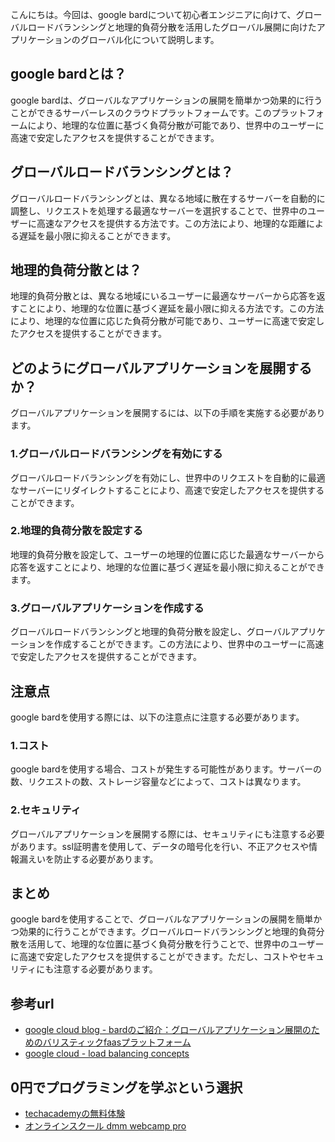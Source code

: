 <!--
title:   【起業家向け】google bardで実現するグローバル展開に向けたアプリケーションのグローバル化
tags:    Bard,Google,起業
id:      b30652affa483c50623a
private: false
-->


こんにちは。今回は、google bardについて初心者エンジニアに向けて、グローバルロードバランシングと地理的負荷分散を活用したグローバル展開に向けたアプリケーションのグローバル化について説明します。

## google bardとは？
google bardは、グローバルなアプリケーションの展開を簡単かつ効果的に行うことができるサーバーレスのクラウドプラットフォームです。このプラットフォームにより、地理的な位置に基づく負荷分散が可能であり、世界中のユーザーに高速で安定したアクセスを提供することができます。

## グローバルロードバランシングとは？
グローバルロードバランシングとは、異なる地域に散在するサーバーを自動的に調整し、リクエストを処理する最適なサーバーを選択することで、世界中のユーザーに高速なアクセスを提供する方法です。この方法により、地理的な距離による遅延を最小限に抑えることができます。

## 地理的負荷分散とは？
地理的負荷分散とは、異なる地域にいるユーザーに最適なサーバーから応答を返すことにより、地理的な位置に基づく遅延を最小限に抑える方法です。この方法により、地理的な位置に応じた負荷分散が可能であり、ユーザーに高速で安定したアクセスを提供することができます。

## どのようにグローバルアプリケーションを展開するか？
グローバルアプリケーションを展開するには、以下の手順を実施する必要があります。

### 1.グローバルロードバランシングを有効にする
グローバルロードバランシングを有効にし、世界中のリクエストを自動的に最適なサーバーにリダイレクトすることにより、高速で安定したアクセスを提供することができます。

### 2.地理的負荷分散を設定する
地理的負荷分散を設定して、ユーザーの地理的位置に応じた最適なサーバーから応答を返すことにより、地理的な位置に基づく遅延を最小限に抑えることができます。

### 3.グローバルアプリケーションを作成する
グローバルロードバランシングと地理的負荷分散を設定し、グローバルアプリケーションを作成することができます。この方法により、世界中のユーザーに高速で安定したアクセスを提供することができます。

## 注意点
google bardを使用する際には、以下の注意点に注意する必要があります。

### 1.コスト
google bardを使用する場合、コストが発生する可能性があります。サーバーの数、リクエストの数、ストレージ容量などによって、コストは異なります。

### 2.セキュリティ
グローバルアプリケーションを展開する際には、セキュリティにも注意する必要があります。ssl証明書を使用して、データの暗号化を行い、不正アクセスや情報漏えいを防止する必要があります。

## まとめ
google bardを使用することで、グローバルなアプリケーションの展開を簡単かつ効果的に行うことができます。グローバルロードバランシングと地理的負荷分散を活用して、地理的な位置に基づく負荷分散を行うことで、世界中のユーザーに高速で安定したアクセスを提供することができます。ただし、コストやセキュリティにも注意する必要があります。

## 参考url
- [google cloud blog - bardのご紹介：グローバルアプリケーション展開のためのバリスティックfaasプラットフォーム](https://cloud.google.com/blog/ja/products/application-development/introducing-bard-a-ballistic-faas-platform-for-global-application-deployment?hl=ja)
- [google cloud - load balancing concepts](https://cloud.google.com/load-balancing/docs/load-balancing-overview?hl=ja)

## 0円でプログラミングを学ぶという選択
- [techacademyの無料体験](//af.moshimo.com/af/c/click?a_id=2612475&amp;p_id=1555&amp;pc_id=2816&amp;pl_id=22706&amp;url=https%3a%2f%2ftechacademy.jp%2fhtmlcss-trial%3futm_source%3dmoshimo%26utm_medium%3daffiliate%26utm_campaign%3dtextad)
- [オンラインスクール dmm webcamp pro](//af.moshimo.com/af/c/click?a_id=2612482&amp;p_id=1363&amp;pc_id=2297&amp;pl_id=39999&amp;guid=on)
